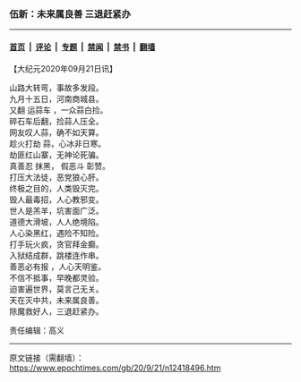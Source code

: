 ### 伍新：未来属良善 三退赶紧办

---

#### [首页](../../../..?n12418496) &nbsp;|&nbsp; [评论](../../../../../epoch-comment?n12418496) &nbsp;|&nbsp; [专题](../../../../../epoch-special?n12418496) &nbsp;|&nbsp; [禁闻](../../../../../epoch-news?n12418496) &nbsp;|&nbsp; [禁书](../../../../../books?n12418496) &nbsp;|&nbsp; [翻墙](https://github.com/gfw-breaker/nogfw/blob/master/README.md?n12418496)


<div class="post_content" id="artbody" itemprop="articleBody">
 <!-- article content begin -->
 <p>
  【大纪元2020年09月21日讯】
 </p>
 <p>
  山路大转弯，事故多发段。
  <br/>
  九月十五日，河南商城县。
  <br/>
  又翻
  <ok href="https://www.epochtimes.com/gb/tag/%E8%BF%90%E8%92%9C%E8%BD%A6.html">
   运蒜车
  </ok>
  ，一众蒜白捡。
  <br/>
  碎石车后翻，捡蒜人压全。
  <br/>
  网友叹人蒜，确不如天算。
  <br/>
  <ok href="https://www.epochtimes.com/gb/tag/%E8%B6%81%E7%81%AB%E6%89%93%E5%8A%AB.html">
   趁火打劫
  </ok>
  蒜，心冰非日寒。
  <br/>
  劫匪红山寨，无神论死骗。
  <br/>
  <ok href="https://www.epochtimes.com/gb/tag/%E7%9C%9F%E5%96%84%E5%BF%8D.html">
   真善忍
  </ok>
  抹黑，
  <ok href="https://www.epochtimes.com/gb/tag/%E5%81%87%E6%81%B6%E6%96%97.html">
   假恶斗
  </ok>
  彰赞。
  <br/>
  打压大法徒，恶党狼心肝。
  <br/>
  终极之目的，人类毁灭完。
  <br/>
  毁人最毒招，人心教邪变。
  <br/>
  世人是羔羊，坑害面广泛。
  <br/>
  道德大滑坡，人人绝境陷。
  <br/>
  人心染黑红，遇险不知险。
  <br/>
  打手玩火疯，贪官拜金癫。
  <br/>
  入狱结成群，跳楼连作串。
  <br/>
  <ok href="https://www.epochtimes.com/gb/tag/%E5%96%84%E6%81%B6%E5%BF%85%E6%9C%89%E6%8A%A5.html">
   善恶必有报
  </ok>
  ，人心天明鉴。
  <br/>
  不信不抵事，早晚都灵验。
  <br/>
  迫害遍世界，莫言己无关。
  <br/>
  天在灭中共，未来属良善。
  <br/>
  除魔救好人，三退赶紧办。
 </p>
 <p>
  责任编辑：高义
 </p>
 <!-- article content end -->
 <div id="below_article_ad">
 </div>
</div>


---

原文链接（需翻墙）：https://www.epochtimes.com/gb/20/9/21/n12418496.htm